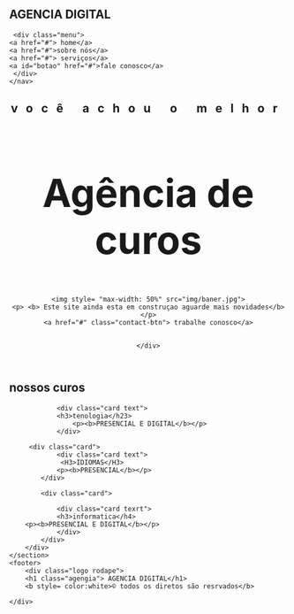 
<!DOCTYPE html>
<html lang="pt-br">
<head>
    <meta charset="UTF-8">
    <meta http-equiv="X-UA-Compatible" content="IE=edge">
    <meta name="viewport" content="width=device-width, initial-scale=1.0">
    <meta name="descripition" content="esta é uma agencia de cursos especializada em informatica">
    <meta name="kaywords" content="informatica, idiomas, manutenção de micro">
    <link rel="stylesheet" href="css/estilo.css">
    <link rel="stylesheet" href="css/responsivio.css">
<title>AGENCIA DE CURSOS</title>

</head>
<body>
    <nav class="navbar">
     <div class="logo">
        <h1>AGENCIA DIGITAL</h1>
     
     <div class="menu">
    <a href="#"> home</a> 
    <a href="#">sobre nós</a> 
    <a href="#"> serviços</a> 
    <a id="botao" href="#">fale conosco</a> 
     </div>
    </nav>
   <header class="header">
    <div class="headline">
        <h2 style="letter-spacing: 15px;">você achou o melhor</h2>
        <h2 style="font-size:70px;">Agência de curos</h2>
       
    <img style= "max-width: 50%" src="img/baner.jpg">
    <p> <b> Este site ainda esta em construçao aguarde mais novidades</b></p>
    <a href="#" class="contact-btn"> trabalhe conosco</a>


    </div>
   </header>
    <section>
        <h2>nossos curos</h2>
        <div class="serviços">
            <div class="card"> 
           
                <div class="card text">
                <h3>tenologia</h23>
                    <p><b>PRESENCIAL E DIGITAL</b></p>
                </div>
               
         <div class="card">
                <div class="card text">
                 <H3>IDIOMAS</H3>
                <p><b>PRESENCIAL</b></p>
            </div>
            
            <div class="card">
              
                <div class="card texrt">
                <h3>informatica</h4>
        <p><b>PRESENCIAL E DIGITAL</b></p>    
                </div>
            </div>
        </div>
    </section>
    <footer>
        <div class="logo rodape">
        <h1 class="agengia"> AGENCIA DIGITAL</h1>
        <b style= color:white>© todos os diretos são resrvados</b>

    </div>
</footer>
</body>
</html>

